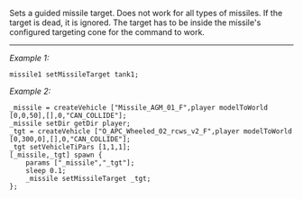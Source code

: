 Sets a guided missile target. Does not work for all types of missiles. If the target is dead, it is ignored. The target has to be inside the missile's configured targeting cone for the command to work.


---
*Example 1:*
```sqf
missile1 setMissileTarget tank1;
```

*Example 2:*
```sqf
_missile = createVehicle ["Missile_AGM_01_F",player modelToWorld [0,0,50],[],0,"CAN_COLLIDE"];
_missile setDir getDir player;
_tgt = createVehicle ["O_APC_Wheeled_02_rcws_v2_F",player modelToWorld [0,300,0],[],0,"CAN_COLLIDE"];
_tgt setVehicleTiPars [1,1,1];
[_missile,_tgt] spawn {
	params ["_missile","_tgt"];
	sleep 0.1;
	_missile setMissileTarget _tgt;
};
```
